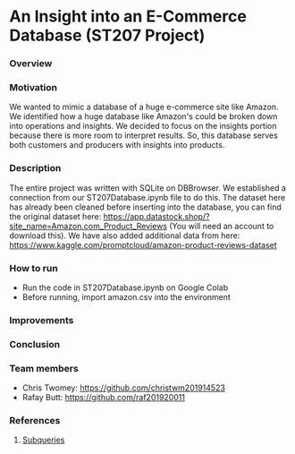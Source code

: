 # An Insight into an E-Commerce Database (ST207 Project)
### Overview

### Motivation
We wanted to mimic a database of a huge e-commerce site like Amazon. We identified how a huge database like Amazon's could be broken down into operations and insights. We decided to focus on the insights portion because there is more room to interpret results. So, this database serves both customers and producers with insights into products.

### Description
The entire project was written with SQLite on DBBrowser. We established a connection from our ST207Database.ipynb file to do this. The dataset here has already been cleaned before inserting into the database, you can find the original dataset here: https://app.datastock.shop/?site_name=Amazon.com_Product_Reviews (You will need an account to download this). We have also added additional data from here: https://www.kaggle.com/promptcloud/amazon-product-reviews-dataset

### How to run
- Run the code in ST207Database.ipynb on Google Colab
- Before running, import amazon.csv into the environment

### Improvements

### Conclusion

### Team members
- Chris Twomey: https://github.com/christwm201914523
- Rafay Butt: https://github.com/raf201920011

### References
1. [Subqueries](https://mode.com/sql-tutorial/sql-sub-queries/)
